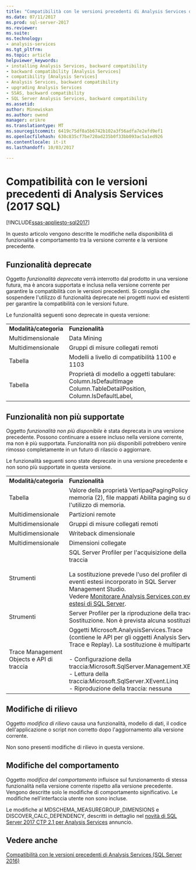 ```yaml
---
title: "Compatibilità con le versioni precedenti di Analysis Services di SQL Server 2017 | Documenti Microsoft"
ms.date: 07/11/2017
ms.prod: sql-server-2017
ms.reviewer: 
ms.suite: 
ms.technology:
- analysis-services
ms.tgt_pltfrm: 
ms.topic: article
helpviewer_keywords:
- installing Analysis Services, backward compatibility
- backward compatibility [Analysis Services]
- compatibility [Analysis Services]
- Analysis Services, backward compatibility
- upgrading Analysis Services
- SSAS, backward compatibility
- SQL Server Analysis Services, backward compatibility
ms.assetid: 
author: Minewiskan
ms.author: owend
manager: erikre
ms.translationtype: MT
ms.sourcegitcommit: 6419c75df8a5b6742b102a3f56adfa7e2efd9ef1
ms.openlocfilehash: 630c835cf7be720ad235b0f33bb093ac5a1ed926
ms.contentlocale: it-it
ms.lasthandoff: 10/03/2017

---
```

# <a name="analysis-services-backward-compatibility-sql-2017"></a>Compatibilità con le versioni precedenti di Analysis Services (2017 SQL)
[!INCLUDE[ssas-appliesto-sql2017](../includes/ssas-appliesto-sql2017.md)]

In questo articolo vengono descritte le modifiche nella disponibilità di funzionalità e comportamento tra la versione corrente e la versione precedente.

## <a name="deprecated-features"></a>Funzionalità deprecate
Oggetto *funzionalità deprecata* verrà interrotto dal prodotto in una versione futura, ma è ancora supportata e inclusa nella versione corrente per garantire la compatibilità con le versioni precedenti. Si consiglia che sospendere l'utilizzo di funzionalità deprecate nei progetti nuovi ed esistenti per garantire la compatibilità con le versioni future.

Le funzionalità seguenti sono deprecate in questa versione:
  
|||  
|-|-|  
|**Modalità/categoria**|**Funzionalità**|
|Multidimensionale|Data Mining|
|Multidimensionale|Gruppi di misure collegati remoti|
|Tabella|Modelli a livello di compatibilità 1100 e 1103|
|Tabella|Proprietà di modello a oggetti tabulare: Column.IsDefaultImage Column.TableDetailPosition, Column.IsDefaultLabel,|


## <a name="discontinued-features"></a>Funzionalità non più supportate
Oggetto *funzionalità non più disponibile* è stata deprecata in una versione precedente. Possono continuare a essere incluso nella versione corrente, ma non è più supportata. Funzionalità non più disponibili potrebbero venire rimosso completamente in un futuro di rilascio o aggiornare.

Le funzionalità seguenti sono state deprecate in una versione precedente e non sono più supportate in questa versione.
  
|||  
|-|-|  
|**Modalità/categoria**|**Funzionalità**|  
|Tabella|Valore della proprietà VertipaqPagingPolicy memoria (2), file mappati Abilita paging su disco l'utilizzo di memoria.|
|Multidimensionale|Partizioni remote|  
|Multidimensionale|Gruppi di misure collegati remoti|  
|Multidimensionale|Writeback dimensionale|  
|Multidimensionale|Dimensioni collegate|
|Strumenti|SQL Server Profiler per l'acquisizione della traccia<br /><br /> La sostituzione prevede l'uso del profiler di eventi estesi incorporato in SQL Server Management Studio.  <br /> Vedere [Monitorare Analysis Services con eventi estesi di SQL Server](../analysis-services/instances/monitor-analysis-services-with-sql-server-extended-events.md).|  
|Strumenti|Server Profiler per la riproduzione della traccia <br />Sostituzione. Non è prevista alcuna sostituzione.|  
|Trace Management Objects e API di traccia|Oggetti Microsoft.AnalysisServices.Trace (contiene le API per gli oggetti Analysis Services Trace e Replay). La sostituzione è multiparte:<br /><br /> -   Configurazione della traccia:Microsoft.SqlServer.Management.XEvent<br />-   Lettura della traccia:Microsoft.SqlServer.XEvent.Linq<br />-   Riproduzione della traccia: nessuna|  

## <a name="breaking-changes"></a>Modifiche di rilievo
Oggetto *modifica di rilievo* causa una funzionalità, modello di dati, il codice dell'applicazione o script non corretto dopo l'aggiornamento alla versione corrente.

Non sono presenti modifiche di rilievo in questa versione.

## <a name="behavior-changes"></a>Modifiche del comportamento
Oggetto *modifica del comportamento* influisce sul funzionamento di stessa funzionalità nella versione corrente rispetto alla versione precedente. Vengono descritte solo le modifiche di comportamento significativo. Le modifiche nell'interfaccia utente non sono incluse.

Le modifiche al MDSCHEMA_MEASUREGROUP_DIMENSIONS e DISCOVER_CALC_DEPENDENCY, descritti in dettaglio nel [novità di SQL Server 2017 CTP 2.1 per Analysis Services](https://blogs.msdn.microsoft.com/analysisservices/2017/05/18/whats-new-in-sql-server-2017-ctp-2-1-for-analysis-services/) annuncio.


## <a name="see-also"></a>Vedere anche
[Compatibilità con le versioni precedenti di Analysis Services (SQL Server 2016)](analysis-services-backward-compatibility.md)

